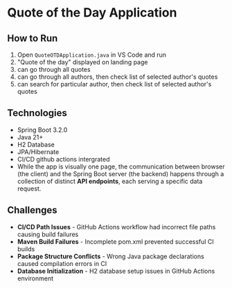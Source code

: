 # Quote of the Day Application

## How to Run

1. Open `QuoteOTDApplication.java` in VS Code and run
2. "Quote of the day" displayed on landing page
3. can go through all quotes
4. can go through all authors, then check list of selected author's quotes
5. can search for particular author, then check list of selected author's quotes

## Technologies

- Spring Boot 3.2.0
- Java 21+
- H2 Database
- JPA/Hibernate
- CI/CD github actions intergrated
- While the app is visually one page, the communication between browser (the client) and the Spring Boot server (the backend) happens through a collection of distinct **API endpoints**, each serving a specific data request.

## Challenges 
- **CI/CD Path Issues** - GitHub Actions workflow had incorrect file paths causing build failures
- **Maven Build Failures** - Incomplete pom.xml prevented successful CI builds
- **Package Structure Conflicts** - Wrong Java package declarations caused compilation errors in CI
- **Database Initialization** - H2 database setup issues in GitHub Actions environment


